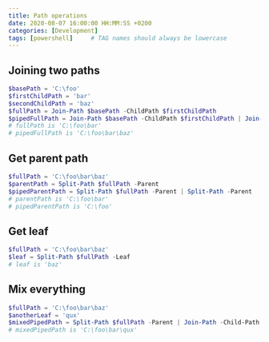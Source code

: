 ```yaml
---
title: Path operations
date: 2020-08-07 16:00:00 HH:MM:SS +0200
categories: [Development]
tags: [powershell]     # TAG names should always be lowercase
---
```


## Joining two paths
```powershell
$basePath = 'C:\foo'
$firstChildPath = 'bar'
$secondChildPath = 'baz'
$fullPath = Join-Path $basePath -ChildPath $firstChildPath
$pipedFullPath = Join-Path $basePath -ChildPath $firstChildPath | Join-Path -Child-Path $secondChildPath
# fullPath is 'C:\foo\bar'
# pipedFullPath is 'C:\foo\bar\baz'
```

## Get parent path
```powershell
$fullPath = 'C:\foo\bar\baz'
$parentPath = Split-Path $fullPath -Parent
$pipedParentPath = Split-Path $fullPath -Parent | Split-Path -Parent
# parentPath is 'C:\foo\bar'
# pipedParentPath is 'C:\foo'
```

## Get leaf
```powershell
$fullPath = 'C:\foo\bar\baz'
$leaf = Split-Path $fullPath -Leaf
# leaf is 'baz'
```

## Mix everything
```powershell
$fullPath = 'C:\foo\bar\baz'
$anotherLeaf = 'qux'
$mixedPipedPath = Split-Path $fullPath -Parent | Join-Path -Child-Path $anotherLeaf
# mixedPipedPath is 'C:\foo\bar\qux'
```